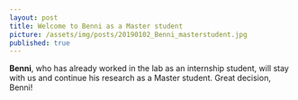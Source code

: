 ```yaml
---
layout: post
title: Welcome to Benni as a Master student
picture: /assets/img/posts/20190102_Benni_masterstudent.jpg
published: true
---
```

**Benni**, who has already worked in the lab as an internship student, will stay with us and continue his research as a Master student. Great decision, Benni!
